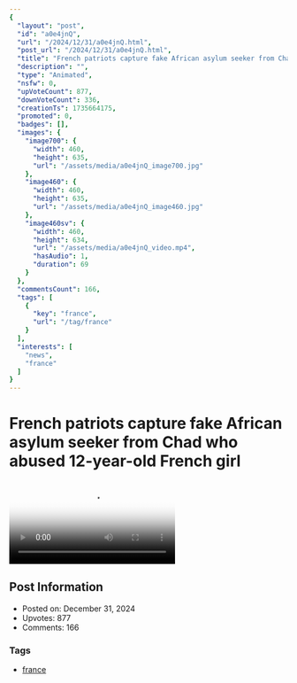 ```yaml
---
{
  "layout": "post",
  "id": "a0e4jnQ",
  "url": "/2024/12/31/a0e4jnQ.html",
  "post_url": "/2024/12/31/a0e4jnQ.html",
  "title": "French patriots capture fake African asylum seeker from Chad who abused 12-year-old French girl",
  "description": "",
  "type": "Animated",
  "nsfw": 0,
  "upVoteCount": 877,
  "downVoteCount": 336,
  "creationTs": 1735664175,
  "promoted": 0,
  "badges": [],
  "images": {
    "image700": {
      "width": 460,
      "height": 635,
      "url": "/assets/media/a0e4jnQ_image700.jpg"
    },
    "image460": {
      "width": 460,
      "height": 635,
      "url": "/assets/media/a0e4jnQ_image460.jpg"
    },
    "image460sv": {
      "width": 460,
      "height": 634,
      "url": "/assets/media/a0e4jnQ_video.mp4",
      "hasAudio": 1,
      "duration": 69
    }
  },
  "commentsCount": 166,
  "tags": [
    {
      "key": "france",
      "url": "/tag/france"
    }
  ],
  "interests": [
    "news",
    "france"
  ]
}
---
```


# French patriots capture fake African asylum seeker from Chad who abused 12-year-old French girl

<video controls playsinline loop poster="/assets/media/a0e4jnQ_image460.jpg">
  <source src="/assets/media/a0e4jnQ_video.mp4" type="video/mp4">
  Your browser does not support the video tag.
</video>

## Post Information

- Posted on: December 31, 2024
- Upvotes: 877
- Comments: 166

### Tags

- [france](/tag/france)
